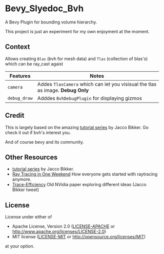 # Bevy_Slyedoc_Bvh

A Bevy Plugin for bounding volume hierarchy.

This project is just an experiment for my own enjoyment at the moment.

## Context

Allows creating `Blas` (bvh for mesh data) and `Tlas` (collection of blas's) which can be ray_cast agaist

| Features | Notes |
| -------- | ------- |
| `camera`   |  Addes `TlasCamera` which can let you visisual the tlas as image. **Debug Only**|
| `debug_draw` | Adddes `BvhDebugPlugin` for displaying gizmos |

## Credit

This is largely based on the amazing [tutorial series](https://jacco.ompf2.com/2022/04/13/how-to-build-a-bvh-part-1-basics/) by Jacco Bikker.  Go check it out if bvh's interest you.

And of course bevy and its community.

## Other Resources
- [tutorial series](https://jacco.ompf2.com/2022/04/13/how-to-build-a-bvh-part-1-basics/) by Jacco Bikker.
- [Ray Tracing in One Weekend](https://raytracing.github.io/) How everyone gets started with raytracing anymore.
- [Trace-Efficiency](https://www.nvidia.com/docs/IO/76976/HPG2009-Trace-Efficiency.pdf) Old NVidia paper exploring different ideas (Jacco Bikker tweet)


## License

License under either of

* Apache License, Version 2.0 ([LICENSE-APACHE](LICENSE-APACHE) or <http://www.apache.org/licenses/LICENSE-2.0>)
* MIT license ([LICENSE-MIT](LICENSE-MIT) or <http://opensource.org/licenses/MIT>)

at your option.